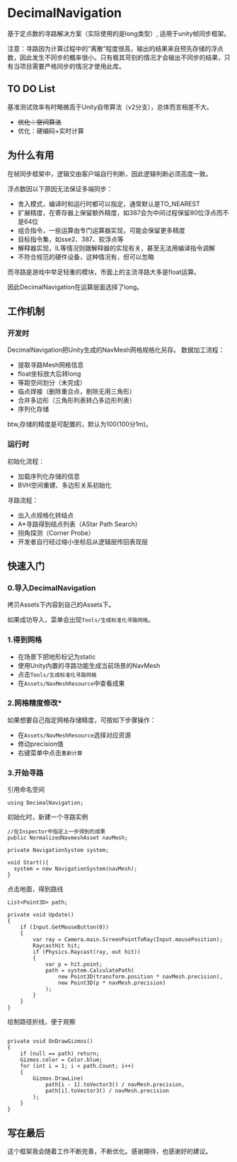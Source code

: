 # DecimalNavigation
基于定点数的寻路解决方案（实际使用的是long类型）, 适用于unity帧同步框架。

注意：寻路因为计算过程中的“离散”程度很高，输出的结果来自预先存储的浮点数，因此发生不同步的概率很小。只有极其苛刻的情况才会输出不同步的结果，只有当项目需要严格同步的情况才使用此库。
## TO DO List
基准测试效率有时略微高于Unity自带算法（v2分支），总体而言相差不大。
* ~~优化：空间算法~~
* 优化：硬编码+实时计算

## 为什么有用
在帧同步框架中，逻辑交由客户端自行判断，因此逻辑判断必须高度一致。

浮点数因以下原因无法保证多端同步：
* 舍入模式，编译时和运行时都可以指定，通常默认是TO_NEAREST
* 扩展精度，在寄存器上保留额外精度，如387会为中间过程保留80位浮点而不是64位
* 组合指令，一些运算由专门运算器实现，可能会保留更多精度
* 目标指令集，如sse2、387、软浮点等
* 解释器实现，IL等情况则跟解释器的实现有关，甚至无法用编译指令调解
* 不符合规范的硬件设备，这种情况有，但可以忽略

而寻路是游戏中举足轻重的模块，市面上的主流寻路大多是float运算。

因此DecimalNavigation在运算层面选择了long。


## 工作机制
### 开发时
DecimalNavigation把Unity生成的NavMesh网格规格化另存。
数据加工流程：
* 提取寻路Mesh网格信息
* float坐标放大后转long
* 等距空间划分（未完成）
* 临点焊接（删除重合点，剔除无用三角形）
* 合并多边形（三角形列表转凸多边形列表）
* 序列化存储

btw,存储的精度是可配置的，默认为100(100分1m)。
### 运行时
初始化流程：
* 加载序列化存储的信息
* BVH空间重建、多边形关系初始化

寻路流程：
* 出入点规格化转结点
* A*寻路得到结点列表（AStar Path Search）
* 拐角探测（Corner Probe）
* 开发者自行经过缩小坐标后从逻辑层传回表现层

## 快速入门
### 0.导入DecimalNavigation
拷贝Assets下内容到自己的Assets下。

如果成功导入，菜单会出现`Tools/生成标准化寻路网格`。
### 1.得到网格
* 在场景下把地形标记为static
* 使用Unity内置的寻路功能生成当前场景的NavMesh
* 点击`Tools/生成标准化寻路网格`
* 在`Assets/NavMeshResource`中查看成果
### 2.网格精度修改*
如果想要自己指定网格存储精度，可按如下步骤操作：
* 在`Assets/NavMeshResource`选择对应资源
* 修动precision值
* 右键菜单中点击`重新计算`
### 3.开始寻路
引用命名空间
```CSharp
using DecimalNavigation;
```
初始化时，新建一个寻路实例
```CSharp
//在Inspector中指定上一步得到的成果
public NormalizedNavmeshAsset navMesh;

private NavigationSystem system;

void Start(){
  system = new NavigationSystem(navMesh);
}
```
点击地面，得到路线
```CSharp
List<Point3D> path;

private void Update()
{
    if (Input.GetMouseButton(0))
    {
        var ray = Camera.main.ScreenPointToRay(Input.mousePosition);
        RaycastHit hit;
        if (Physics.Raycast(ray, out hit))
        {
            var p = hit.point;
            path = system.CalculatePath(
                new Point3D(transform.position * navMesh.precision), 
                new Point3D(p * navMesh.precision)
            );
        }
    }
}
```
绘制路径折线，便于观察
```CSharp

private void OnDrawGizmos()
{
    if (null == path) return;
    Gizmos.color = Color.blue;
    for (int i = 1; i < path.Count; i++)
    {
        Gizmos.DrawLine(
            path[i - 1].toVector3() / navMesh.precision, 
            path[i].toVector3() / navMesh.precision
        );
    }
}
```
## 写在最后
这个框架我会随着工作不断完善，不断优化。感谢期待，也感谢好的建议。
